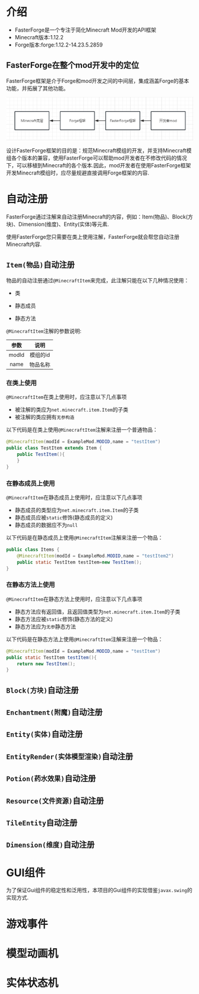 # 介绍
- FasterForge是一个专注于简化Minecraft Mod开发的API框架
- Minecraft版本:1.12.2
- Forge版本:forge:1.12.2-14.23.5.2859

## FasterForge在整个mod开发中的定位

FasterForge框架是介于Forge和mod开发之间的中间层，集成涵盖Forge的基本功能，并拓展了其他功能。

![](/image/1.png)

设计FasterForge框架的目的是：规范Minecraft模组的开发，并支持Minecraft模组各个版本的兼容，使用FasterForge可以帮助mod开发者在不修改代码的情况下，可以移植到Minecraft的各个版本.因此，mod开发者在使用FasterForge框架开发Minecraft模组时，应尽量规避直接调用Forge框架的内容.

# 自动注册

FasterForge通过注解来自动注册Minecraft的内容，例如：Item(物品)、Block(方块)、Dimension(维度)、Entity(实体)等元素.

使用FasterForge您只需要在类上使用注解，FasterForge就会帮您自动注册Minecraft内容.

## `Item(物品)`自动注册

物品的自动注册通过`@MinecraftItem`来完成，此注解只能在以下几种情况使用：

- 类

- 静态成员

- 静态方法

`@MinecraftItem`注解的参数说明:

| 参数  |   说明   |
| :---: | :------: |
| modId | 模组的id |
| name  | 物品名称 |



### 在类上使用

`@MinecraftItem`在类上使用时，应注意以下几点事项

-  被注解的类应为`net.minecraft.item.Item`的子类
-  被注解的类应拥有`无参构造`

以下代码是在类上使用`@MinecraftItem`注解来注册一个普通物品：

```java
@MinecraftItem(modId = ExampleMod.MODID,name = "testItem")
public class TestItem extends Item {
    public TestItem(){
    }
}
```

### 在静态成员上使用

`@MinecraftItem`在静态成员上使用时，应注意以下几点事项

- 静态成员的类型应为`net.minecraft.item.Item`的子类
- 静态成员应被`static`修饰(静态成员的定义)
- 静态成员的数据应不为`null`

以下代码是在静态成员上使用`@MinecraftItem`注解来注册一个物品：

```java
public class Items {
    @MinecraftItem(modId = ExampleMod.MODID,name = "testItem2")
    public static TestItem testItem=new TestItem();
}
```

### 在静态方法上使用

`@MinecraftItem`在静态方法上使用时，应注意以下几点事项

- 静态方法应有返回值，且返回值类型为`net.minecraft.item.Item`的子类
- 静态方法应被`static`修饰(静态方法的定义)
- 静态方法应为`无参`静态方法

以下代码是在静态方法上使用`@MinecraftItem`注解来注册一个物品：

```java
@MinecraftItem(modId = ExampleMod.MODID,name = "testItem")
public static TestItem testItem(){
	return new TestItem();
}
```

## `Block(方块)`自动注册

## `Enchantment(附魔)`自动注册

## `Entity(实体)`自动注册

## `EntityRender(实体模型渲染)`自动注册

## `Potion(药水效果)`自动注册

## `Resource(文件资源)`自动注册

## `TileEntity`自动注册

## `Dimension(维度)`自动注册

# GUI组件

为了保证Gui组件的稳定性和泛用性，本项目的Gui组件的实现借鉴`javax.swing`的实现方式.

# 游戏事件

# 模型动画机

# 实体状态机



